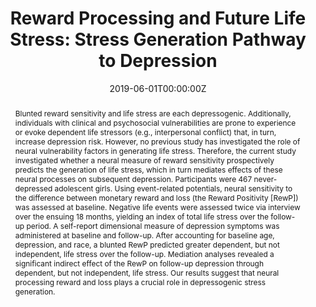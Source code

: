 ---
abstract: "Blunted reward sensitivity and life stress are each depressogenic. Additionally, individuals with clinical
  and psychosocial vulnerabilities are prone to experience or evoke dependent life stressors (e.g., interpersonal
  conflict) that, in turn, increase depression risk. However, no previous study has investigated the
  role of neural vulnerability factors in generating life stress. Therefore, the current study investigated
  whether a neural measure of reward sensitivity prospectively predicts the generation of life stress, which
  in turn mediates effects of these neural processes on subsequent depression. Participants were 467
  never-depressed adolescent girls. Using event-related potentials, neural sensitivity to the difference
  between monetary reward and loss (the Reward Positivity [RewP]) was assessed at baseline. Negative life
  events were assessed twice via interview over the ensuing 18 months, yielding an index of total life stress
  over the follow-up period. A self-report dimensional measure of depression symptoms was administered
  at baseline and follow-up. After accounting for baseline age, depression, and race, a blunted RewP
  predicted greater dependent, but not independent, life stress over the follow-up. Mediation analyses
  revealed a significant indirect effect of the RewP on follow-up depression through dependent, but not
  independent, life stress. Our results suggest that neural processing reward and loss plays a crucial role in
  depressogenic stress generation."
authors:
- admin
- Roman Kotov
- Greg Perlman
- Brady D. Nelson
- Brandon L. Goldstein
- Greg Hajcak
- Daniel N. Klein
date: "2019-06-01T00:00:00Z"
doi: "http://dx.doi.org/10.1037/abn0000427"
featured: false
image:
  focal_point: ""
  preview_only: false
projects: []
publication: In *Journal of Abnormal Psychology*
publication_short: ""
publication_types:
- "2"
publishDate: "2019-06-01T00:00:00Z"
summary: ""
title: "Reward Processing and Future Life Stress: Stress Generation Pathway to Depression"
url_pdf: ""
---